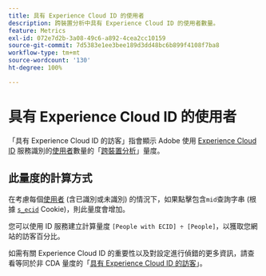 ```yaml
---
title: 具有 Experience Cloud ID 的使用者
description: 跨裝置分析中具有 Experience Cloud ID 的使用者數量。
feature: Metrics
exl-id: 072e7d2b-3a08-49c6-a892-4cea2cc10159
source-git-commit: 7d5383e1ee3bee189d3dd48bc6b899f4108f7ba8
workflow-type: tm+mt
source-wordcount: '130'
ht-degree: 100%

---
```


# 具有 Experience Cloud ID 的使用者

「具有 Experience Cloud ID 的訪客」指會顯示 Adobe 使用 [Experience Cloud ID](https://experienceleague.adobe.com/docs/id-service/using/home.html?lang=zh-Hant) 服務識別的[使用者](people.md)數量的「[跨裝置分析](../cda/overview.md)」量度。

## 此量度的計算方式

在考慮每個[使用者](people.md) (含已識別或未識別) 的情況下，如果點擊包含`mid`查詢字串 (根據 [`s_ecid`](https://experienceleague.adobe.com/docs/core-services/interface/ec-cookies/cookies-analytics.html) Cookie)，則此量度會增加。

您可以使用 ID 服務建立計算量度 `[People with ECID] ÷ [People]`，以獲取您網站的訪客百分比。

如需有關 Experience Cloud ID 的重要性以及對設定進行偵錯的更多資訊，請查看等同於非 CDA 量度的「[具有 Experience Cloud ID 的訪客](visitors-with-ecid.md)」。
